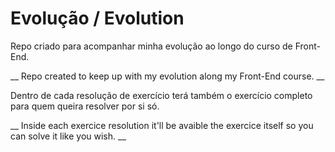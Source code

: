# Evolução / Evolution

Repo criado para acompanhar minha evolução ao longo do curso de Front-End.  

__ Repo created to keep up with my evolution along my Front-End course. __

Dentro de cada resolução de exercício terá também o exercício completo para quem queira resolver por si só.  

__ Inside each exercice resolution it'll be avaible the exercice itself so you can solve it like you wish. __
